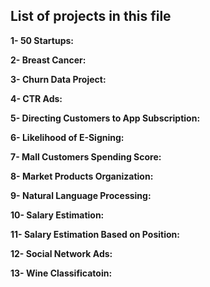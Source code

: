 ## **List of projects in this file**

**1- 50 Startups:**

**2- Breast Cancer:**

**3- Churn Data Project:**

**4- CTR Ads:**

**5- Directing Customers to App Subscription:**

**6- Likelihood of E-Signing:**

**7- Mall Customers Spending Score:**

**8- Market Products Organization:**

**9- Natural Language Processing:**

**10- Salary Estimation:**

**11- Salary Estimation Based on Position:**

**12- Social Network Ads:**

**13- Wine Classificatoin:**
